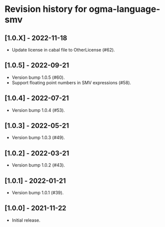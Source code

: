 # Revision history for ogma-language-smv

## [1.0.X] - 2022-11-18

* Update license in cabal file to OtherLicense (#62).

## [1.0.5] - 2022-09-21

* Version bump 1.0.5 (#60).
* Support floating point numbers in SMV expressions (#58).

## [1.0.4] - 2022-07-21

* Version bump 1.0.4 (#53).

## [1.0.3] - 2022-05-21

* Version bump 1.0.3 (#49).

## [1.0.2] - 2022-03-21

* Version bump 1.0.2 (#43).

## [1.0.1] - 2022-01-21

* Version bump 1.0.1 (#39).

## [1.0.0] - 2021-11-22

* Initial release.

